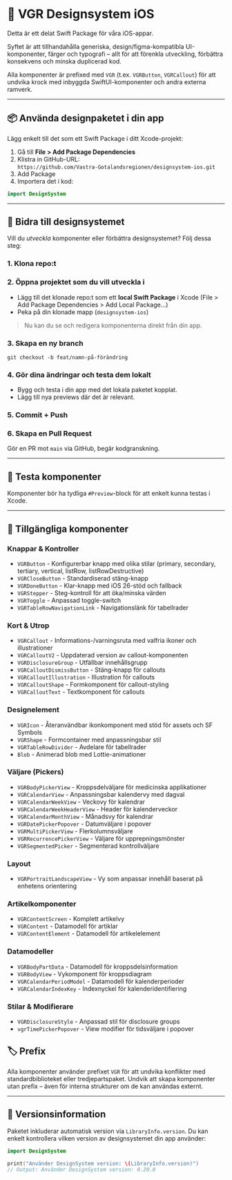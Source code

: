 # 💠 VGR Designsystem iOS

Detta är ett delat Swift Package för våra iOS-appar.

Syftet är att tillhandahålla generiska, design/figma-kompatibla UI-komponenter, färger och typografi – allt för att förenkla utveckling, förbättra konsekvens och minska duplicerad kod.

Alla komponenter är prefixed med `VGR` (t.ex. `VGRButton`, `VGRCallout`) för att undvika krock med inbyggda SwiftUI-komponenter och andra externa ramverk.

---

## 📦 Använda designpaketet i din app

Lägg enkelt till det som ett Swift Package i ditt Xcode-projekt:

1. Gå till **File > Add Package Dependencies**
2. Klistra in GitHub-URL:  
   `https://github.com/Vastra-Gotalandsregionen/designsystem-ios.git`
3. Add Package 
4. Importera det i kod:

```swift
import DesignSystem
```

---

## 🚀 Bidra till designsystemet

Vill du _utveckla_ komponenter eller förbättra designsystemet? Följ dessa steg:

### 1. Klona repo:t

### 2. Öppna projektet som du vill utveckla i

- Lägg till det klonade repo:t som ett **local Swift Package** i Xcode (File > Add Package Dependencies > Add Local Package...)
- Peka på din klonade mapp (`designsystem-ios`)

> Nu kan du se och redigera komponenterna direkt från din app.

### 3. Skapa en ny branch

```
git checkout -b feat/namn-på-förändring
```

### 4. Gör dina ändringar och testa dem lokalt

- Bygg och testa i din app med det lokala paketet kopplat.
- Lägg till nya previews där det är relevant.

### 5. Commit + Push

### 6. Skapa en Pull Request

Gör en PR mot `main` via GitHub, begär kodgranskning.

---

## 🧪 Testa komponenter

Komponenter bör ha tydliga `#Preview`-block för att enkelt kunna testas i Xcode.

---

## 🧩 Tillgängliga komponenter

### Knappar & Kontroller
- `VGRButton` - Konfigurerbar knapp med olika stilar (primary, secondary, tertiary, vertical, listRow, listRowDestructive)
- `VGRCloseButton` - Standardiserad stäng-knapp
- `VGRDoneButton` - Klar-knapp med iOS 26-stöd och fallback
- `VGRStepper` - Steg-kontroll för att öka/minska värden
- `VGRToggle` - Anpassad toggle-switch
- `VGRTableRowNavigationLink` - Navigationslänk för tabellrader

### Kort & Utrop
- `VGRCallout` - Informations-/varningsruta med valfria ikoner och illustrationer
- `VGRCalloutV2` - Uppdaterad version av callout-komponenten
- `VGRDisclosureGroup` - Utfällbar innehållsgrupp
- `VGRCalloutDismissButton` - Stäng-knapp för callouts
- `VGRCalloutIllustration` - Illustration för callouts
- `VGRCalloutShape` - Formkomponent för callout-styling
- `VGRCalloutText` - Textkomponent för callouts

### Designelement
- `VGRIcon` - Återanvändbar ikonkomponent med stöd för assets och SF Symbols
- `VGRShape` - Formcontainer med anpassningsbar stil
- `VGRTableRowDivider` - Avdelare för tabellrader
- `Blob` - Animerad blob med Lottie-animationer

### Väljare (Pickers)
- `VGRBodyPickerView` - Kroppsdelväljare för medicinska applikationer
- `VGRCalendarView` - Anpassningsbar kalendervy med dagval
- `VGRCalendarWeekView` - Veckovy för kalendrar
- `VGRCalendarWeekHeaderView` - Header för kalenderveckor
- `VGRCalendarMonthView` - Månadsvy för kalendrar
- `VGRDatePickerPopover` - Datumväljare i popover
- `VGRMultiPickerView` - Flerkolumnsväljare
- `VGRRecurrencePickerView` - Väljare för upprepningsmönster
- `VGRSegmentedPicker` - Segmenterad kontrollväljare

### Layout
- `VGRPortraitLandscapeView` - Vy som anpassar innehåll baserat på enhetens orientering

### Artikelkomponenter
- `VGRContentScreen` - Komplett artikelvy
- `VGRContent` - Datamodell för artiklar
- `VGRContentElement` - Datamodell för artikelelement

### Datamodeller
- `VGRBodyPartData` - Datamodell för kroppsdelsinformation
- `VGRBodyView` - Vykomponent för kroppsdiagram
- `VGRCalendarPeriodModel` - Datamodell för kalenderperioder
- `VGRCalendarIndexKey` - Indexnyckel för kalenderidentifiering

### Stilar & Modifierare
- `VGRDisclosureStyle` - Anpassad stil för disclosure groups
- `vgrTimePickerPopover` - View modifier för tidsväljare i popover

## 🏷 Prefix

Alla komponenter använder prefixet `VGR` för att undvika konflikter med standardbiblioteket eller tredjepartspaket. Undvik att skapa komponenter utan prefix – även för interna strukturer om de kan användas externt.

---

## 📌 Versionsinformation

Paketet inkluderar automatisk version via `LibraryInfo.version`. Du kan enkelt kontrollera vilken version av designsystemet din app använder:

```swift
import DesignSystem

print("Använder DesignSystem version: \(LibraryInfo.version)")
// Output: Använder DesignSystem version: 0.20.0
```
